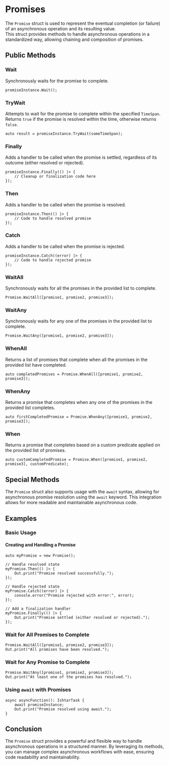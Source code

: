 # Promises <Badge type="warning" text="experimental" /> 

The `Promise` struct is used to represent the eventual completion (or failure) of an asynchronous operation and its resulting value. 
<br/>
This struct provides methods to handle asynchronous operations in a standardized way, allowing chaining and composition of promises.

## Public Methods

### Wait
Synchronously waits for the promise to complete.

```vein
promiseInstance.Wait();
```


### TryWait
Attempts to wait for the promise to complete within the specified `TimeSpan`. Returns `true` if the promise is resolved within the time, otherwise returns `false`.

```vein
auto result = promiseInstance.TryWait(someTimeSpan);
```

### Finally
Adds a handler to be called when the promise is settled, regardless of its outcome (either resolved or rejected).

```vein
promiseInstance.Finally(() |> {
    // Cleanup or finalization code here
});
```

### Then
Adds a handler to be called when the promise is resolved.

```vein
promiseInstance.Then(() |> {
    // Code to handle resolved promise
});
```

### Catch
Adds a handler to be called when the promise is rejected.

```vein
promiseInstance.Catch((error) |> {
    // Code to handle rejected promise
});
```

### WaitAll
Synchronously waits for all the promises in the provided list to complete.

```vein
Promise.WaitAll([promise1, promise2, promise3]);
```

### WaitAny
Synchronously waits for any one of the promises in the provided list to complete.

```vein
Promise.WaitAny([promise1, promise2, promise3]);
```

### WhenAll
Returns a list of promises that complete when all the promises in the provided list have completed.

```vein
auto completedPromises = Promise.WhenAll([promise1, promise2, promise3]);
```

### WhenAny
Returns a promise that completes when any one of the promises in the provided list completes.

```vein
auto firstCompletedPromise = Promise.WhenAny([promise1, promise2, promise3]);
```

### When
Returns a promise that completes based on a custom predicate applied on the provided list of promises.

```vein
auto customCompletedPromise = Promise.When([promise1, promise2, promise3], customPredicate);
```

## Special Methods

The `Promise` struct also supports usage with the `await` syntax, allowing for asynchronous promise resolution using the `await` keyword. This integration allows for more readable and maintainable asynchronous code.

## Examples

### Basic Usage

#### Creating and Handling a Promise

```vein
auto myPromise = new Promise();

// Handle resolved state
myPromise.Then(() |> {
    Out.print("Promise resolved successfully.");
});

// Handle rejected state
myPromise.Catch((error) |> {
    console.error("Promise rejected with error:", error);
});

// Add a finalization handler
myPromise.Finally(() |> {
    Out.print("Promise settled (either resolved or rejected).");
});
```

### Wait for All Promises to Complete

```vein
Promise.WaitAll([promise1, promise2, promise3]);
Out.print("All promises have been resolved.");
```

### Wait for Any Promise to Complete

```vein
Promise.WaitAny([promise1, promise2, promise3]);
Out.print("At least one of the promises has resolved.");
```

### Using `await` with Promises

```vein
async asyncFunction(): IshtarTask {
    await promiseInstance;
    Out.print("Promise resolved using await.");
}
```

## Conclusion

The `Promise` struct provides a powerful and flexible way to handle asynchronous operations in a structured manner. By leveraging its methods, you can manage complex asynchronous workflows with ease, ensuring code readability and maintainability.